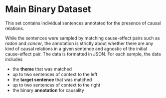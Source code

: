 # Main Binary Dataset

This set contains individual sentences annotated for the presence of causal relations.

While the sentences were sampled by matching cause-effect pairs such as _radon_ and _cancer_, the annotation is strictly about whether there are any kind of causal relations in a given sentence and agnostic of the initial cause-effect pair.
The data is formatted in JSON. For each sample, the data includes 

- the __theme__ that was matched
- up to two sentences of context to the left
- the __target sentence__ that was matched
- up to two sentences of context to the right
- the binary __annotation__ for causality
